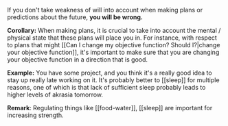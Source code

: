 If you don't take weakness of will into account when making plans or predictions about the future,  **you will be wrong.** 

**Corollary:** 
When making plans, it is crucial to take into account the mental / physical state that these plans will place you in. For instance, with respect to plans that might [[Can I change my objective function? Should I?|change your objective function]], it's important to make sure that you are changing your objective function in a direction that is good.

**Example:**
You have some project, and you think it's a really good idea to stay up really late working on it. 
It's probably better to [[sleep]] for multiple reasons, one of which is that lack of sufficient sleep probably leads to higher levels of akrasia tomorrow.

**Remark**: Regulating things like [[food-water]], [[sleep]] are important for increasing strength.
